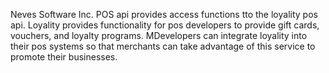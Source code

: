 Neves Software Inc. POS api provides access functions tto the loyality pos api. Loyality provides functionality for pos developers to provide gift cards, vouchers, and loyalty programs. MDevelopers can integrate loyality into their pos systems so that merchants can take advantage of this service to promote their businesses.
